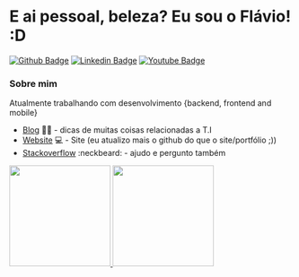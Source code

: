 # E ai pessoal, beleza? Eu sou o Flávio! :D

[![Github Badge](https://img.shields.io/badge/-Github-000?style=flat-square&logo=Github&logoColor=white&link=https://github.com/oliveiradeflavio)](https://github.com/oliveiradeflavio)
[![Linkedin Badge](https://img.shields.io/badge/-LinkedIn-blue?style=flat-square&logo=Linkedin&logoColor=white&link=https://www.linkedin.com/in/fladoliveira//)](https://www.linkedin.com/in/fladoliveira//)
[![Youtube Badge](https://img.shields.io/badge/-YouTube-ff0000?style=flat-square&labelColor=ff0000&logo=youtube&logoColor=white&link=https://www.youtube.com/user/flaviodicas)](https://www.youtube.com/user/flaviodicas)

### Sobre mim
Atualmente trabalhando com desenvolvimento {backend, frontend and mobile} 

- [Blog](https://www.blog.flaviodeoliveira.com.br/) ✍🏼 - dicas de muitas coisas relacionadas a T.I
- [Website](https://flaviodeoliveira.com.br/) 💻 - Site (eu atualizo mais o github do que o site/portfólio ;))
- [Stackoverflow](https://pt.stackoverflow.com/users/76896/fl%C3%A1vio) :neckbeard: - ajudo e pergunto também

<div>
<a href="https://github.com/oliveiradeflavio">
<img height="180em" src="https://github-readme-stats.vercel.app/api?username=oliveiradeflavio&show_icons=true&theme=dracula&include_all_commits=true&count_private=true" data-canonical-src="https://github-readme-stats.vercel.app/api?username=oliveiradeflavio&show_icons=true&theme=dracula&include_all_commits=true&count_private=true" style="max-width:100%;">

<img height="180em" src="https://github-readme-stats.vercel.app/api/top-langs/?username=oliveiradeflavio&amp;layout=compact&amp;langs_count=16&amp;theme=dracula" data-canonical-src="https://github-readme-stats.vercel.app/api/top-langs/?username=oliveiradeflavio&amp;layout=compact&amp;langs_count=16&amp;theme=dracula" style="max-width:100%;">
</a>
</div>
